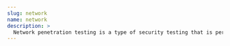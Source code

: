 ```yaml
---
slug: network
name: network
description: >
  Network penetration testing is a type of security testing that is performed to identify vulnerabilities in computer networks`
---
```

